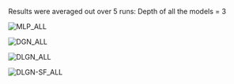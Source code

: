 Results were averaged out over 5 runs:
Depth of all the models = 3


![MLP_ALL](https://user-images.githubusercontent.com/32334380/141930329-c218ae53-65da-467e-92f9-2c158a45f957.png)

![DGN_ALL](https://user-images.githubusercontent.com/32334380/141930290-ccdc03f9-7684-456d-bddf-b788b263f3dd.png)

![DLGN_ALL](https://user-images.githubusercontent.com/32334380/141930343-cb7d1427-a9e7-4c9c-94c3-a4fb6b86d991.png)

![DLGN-SF_ALL](https://user-images.githubusercontent.com/32334380/141930356-0c1000b9-0bd2-47ef-88cc-060d21eb2e01.png)
